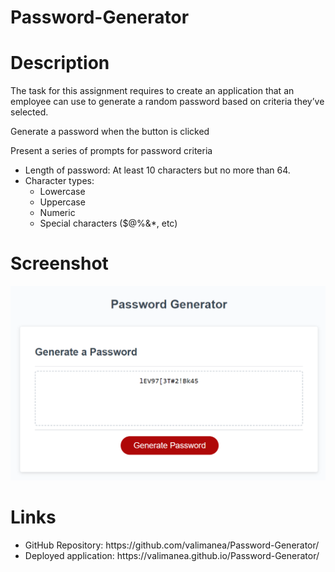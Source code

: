# Password-Generator

# Description
The task for this assignment requires to create an application that an employee can use to generate a random password based on criteria they’ve selected.

Generate a password when the button is clicked

Present a series of prompts for password criteria
<ul>
<li>Length of password: At least 10 characters but no more than 64.</li>
<li>Character types: 
<ul>
<li>Lowercase</li>
<li>Uppercase</li>
<li>Numeric</li>
<li>Special characters ($@%&*, etc)</li>
</ul>
</ul>

# Screenshot
![alt text](assets/images/screenshot.png)


# Links
<ul>
  <li>GitHub Repository: https://github.com/valimanea/Password-Generator/</li>
  <li>Deployed application: https://valimanea.github.io/Password-Generator/</li>
</ul>